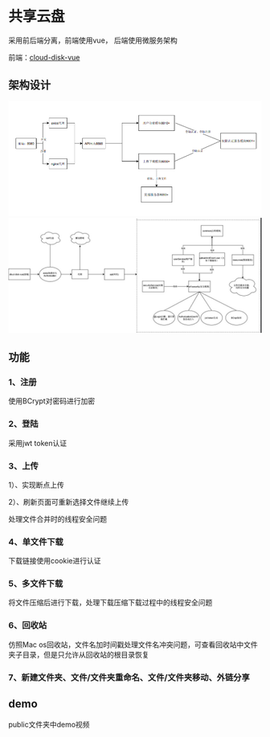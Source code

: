 # 共享云盘
采用前后端分离，前端使用vue， 后端使用微服务架构

前端：[cloud-disk-vue](https://github.com/churunfa/cloud-disk-vue)

## 架构设计
![img](./public/模块划分.png)
![img](./public/服务划分.jpg)

## 功能
### 1、注册
使用BCrypt对密码进行加密
### 2、登陆
采用jwt token认证

### 3、上传
1）、实现断点上传

2）、刷新页面可重新选择文件继续上传

处理文件合并时的线程安全问题

### 4、单文件下载
下载链接使用cookie进行认证

### 5、多文件下载
将文件压缩后进行下载，处理下载压缩下载过程中的线程安全问题

### 6、回收站
仿照Mac os回收站，文件名加时间戳处理文件名冲突问题，可查看回收站中文件夹子目录，但是只允许从回收站的根目录恢复

### 7、新建文件夹、文件/文件夹重命名、文件/文件夹移动、外链分享

## demo
public文件夹中demo视频
